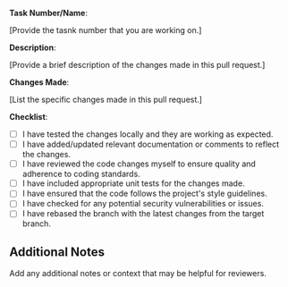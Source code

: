 **Task Number/Name**:

[Provide the tasnk number that you are working on.]

**Description**:

[Provide a brief description of the changes made in this pull request.]

**Changes Made**:

[List the specific changes made in this pull request.]

**Checklist**:

- [ ] I have tested the changes locally and they are working as expected.
- [ ] I have added/updated relevant documentation or comments to reflect the changes.
- [ ] I have reviewed the code changes myself to ensure quality and adherence to coding standards.
- [ ] I have included appropriate unit tests for the changes made.
- [ ] I have ensured that the code follows the project's style guidelines.
- [ ] I have checked for any potential security vulnerabilities or issues.
- [ ] I have rebased the branch with the latest changes from the target branch.

## Additional Notes

Add any additional notes or context that may be helpful for reviewers.
